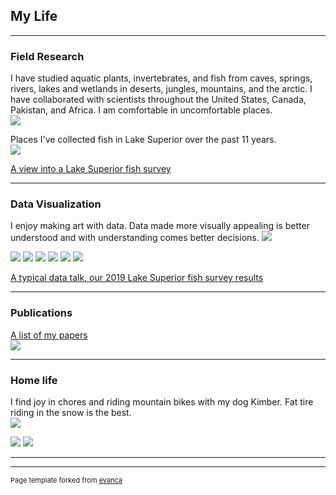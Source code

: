 ## My Life
---
### Field Research 
I have studied aquatic plants, invertebrates, and fish from caves, springs, rivers, lakes and wetlands in deserts, jungles, mountains, and the arctic. I have collaborated with scientists throughout the United States, Canada, Pakistan, and Africa.
I am comfortable in uncomfortable places.  
<img src="images/PakistanFall2008_1.jpg?raw=true"/> <br>

Places I've collected fish in Lake Superior over the past 11 years. <br>
<img src="images/MVwork.gif?raw=true"/>

[A view into a Lake Superior fish survey](https://www.youtube.com/watch?v=VpuPjxWyU7w) <br>

---
### Data Visualization 
I enjoy making art with data. Data made more visually appealing is better understood and with understanding comes better decisions. 
<img src="images/ns_os_wtemps3b.png?raw=true"/>

<img src="images/ns_Lengths_Cisco_Vhistogram.png?raw=true"/>

<img src="images/ns_os_biomass_CurrentYear_sankey.png?raw=true"/>

<img src="images/ns_station_biomass_map_bars.png?raw=true"/>

<img src="images/Animated_os_ann_biomass_map_bars.gif?raw=true"/>

<img src="images/Animated_ns_Age1_cisco_map_bars.gif?raw=true"/>

<img src="images/Animated_CurrentYear_Catch_map.gif?raw=true"/>

[A typical data talk, our 2019 Lake Superior fish survey results](/pdf/2019-12-26_LS-fish-status_trends.pdf) 

---
### Publications
[A list of my papers](/pdf/2019-12-25_MV-Publications.pdf) <br>
<img src="images/MVpubs.png?raw=true"/>

---

### Home life 
I find joy in chores and riding mountain bikes with my dog Kimber. Fat tire riding in the snow is the best. <br>
<img src="images/KV2018.JPG?raw=true"/>

<img src="images/KV2019.jpg?raw=true"/>

<img src="images/MV_Cabin2018.JPG?raw=true"/>

---


---
<p style="font-size:11px">Page template forked from <a href="https://github.com/evanca/quick-portfolio">evanca</a></p>
<!-- Remove above link if you don't want to attibute -->

